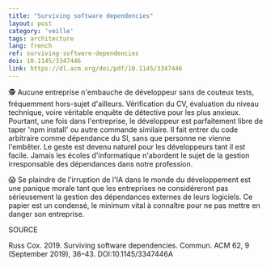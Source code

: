 ```yaml
---
title: "Surviving software dependencies"
layout: post
category: 'veille'
tags: architecture
lang: french
ref: surviving-software-dependencies
doi: 10.1145/3347446
link: https://dl.acm.org/doi/pdf/10.1145/3347446
---
```


🕵️ Aucune entreprise n'embauche de développeur sans de couteux tests, fréquemment hors-sujet d'ailleurs. Vérification du CV, évaluation du niveau technique, voire véritable enquête de détective pour les plus anxieux. Pourtant, une fois dans l'entreprise, le développeur est parfaitement libre de taper 'npm install' ou autre commande similaire. Il fait entrer du code arbitraire comme dépendance du SI, sans que personne ne vienne l'embêter. Le geste est devenu naturel pour les développeurs tant il est facile. Jamais les écoles d'informatique n'abordent le sujet de la gestion irresponsable des dépendances dans notre profession.

😱 Se plaindre de l'irruption de l'IA dans le monde du développement est une panique morale tant que les entreprises ne considéreront pas sérieusement la gestion des dépendances externes de leurs logiciels. Ce papier est un condensé, le minimum vital à connaître pour ne pas mettre en danger son entreprise.

SOURCE

Russ Cox. 2019. Surviving software dependencies. Commun. ACM 62, 9 (September 2019), 36–43. DOI:10.1145/3347446A
